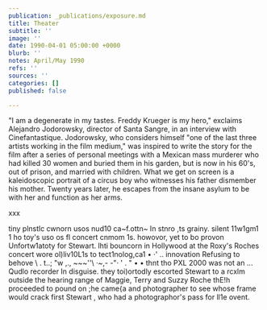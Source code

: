 ```yaml
---
publication: _publications/exposure.md
title: Theater
subtitle: ''
image: ''
date: 1990-04-01 05:00:00 +0000
blurb: ''
notes: April/May 1990
refs: ''
sources: ''
categories: []
published: false

---
```

"I am a degenerate in my tastes. Freddy Krueger is my hero," exclaims Alejandro Jodorowsky, director of Santa Sangre, in an interview with Cinefantastique. Jodorowsky, who considers himself "one of the last three artists working in the film medium," was inspired to write the story for the film after a series of personal meetings with a Mexican mass murderer who had killed 30 women and buried them in his garden, but is now in his 60's, out of prison, and married with children. What we get on screen is a kaleidoscopic portrait of a circus boy who witnesses his father dismember his mother. Twenty years later, he escapes from the insane asylum to be with her and function as her arms.

xxx

tiny plnstlc cwnorn usos nud10 ca\~f.ottn\~ In stnro ,ts grainy. silent 11w1gm1 1 ho toy's uso os fl concert cnmom 1s. howovor, yet to bo provon Unfortw1atoty for Stewart. lhti bouncorn in Hollywood at the Roxy's Roches concert wore ol)liv10L1s to tect1nolog,ca1 • ·' .. innovation Refusing to behove \\ . t..; "w ,., \~\~\~''\\ ·\~,- -"· ' . " • • thnt tho PXL 2000 was not an ... Qudlo recorder In disguise. they toi)ortodly escorted Stewart to a rcxlm outside the hearing range of Maggie, Terry and Suzzy Roche thE!h proceeded to pound on ;he came{a and photographer to see whose frame would crack first Stewart , who had a photographor's pass for ll1e ovent.